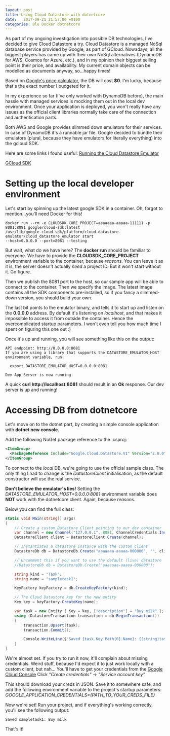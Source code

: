 ```yaml
---
layout: post
title: Using Cloud Datastore with dotnetcore
date:   2017-09-21 21:57:00 +0100
categories: Blu Docker dotnetcore
---
```


As part of my ongoing investigation into possible DB technologies, I've decided to give Cloud Datastore a try.
Cloud Datastore is a managed NoSql database service provided by Google, as part of GCloud. Nowadays, all the biggest players has came up with their own NoSql alternatives (DynamoDB for AWS, Cosmos for Azure, etc.), and in my opinion their biggest selling point is their price, and availability. My current domain objects can be modelled as documents anyway, so...happy times!

Based on [Google's price calculator](https://cloud.google.com/products/calculator/), the DB will cost **$0**. I'm lucky, because that's the exact number I budgeted for it.

In my experience so far (I've only worked with DynamoDB before), the main hassle with managed services is mocking them out in the local dev environment. Once your application is deployed, you won't really have any issues as the official client libraries normally take care of the connection and authentication parts.

Both AWS and Google provides slimmed down emulators for their services. In case of DynamoDB it's a runnable jar file. Google decided to bundle their emulators (plural, because they have emulators for literally everything) into the gcloud SDK.

Here are some links I found useful:
[Running the Cloud Datastore Emulator](https://cloud.google.com/datastore/docs/tools/datastore-emulator#connecting_your_app_to_the_local_development_server)

[GCloud SDK](https://cloud.google.com/sdk/docs/quickstart-mac-os-x)

# Setting up the local developer environment

Let's start by spinning up the latest google SDK in a container. Oh, forgot to mention...you'll need Docker for this!

```shell
docker run --rm -e CLOUDSDK_CORE_PROJECT=aaaaaaa-aaaaa-111111 -p 8081:8081 google/cloud-sdk:latest
/usr/lib/google-cloud-sdk/platform/cloud-datastore-emulator/cloud_datastore_emulator start
--host=0.0.0.0 --port=8081 --testing
```

But wait, what do we have here? The **docker run** should be familiar to everyone. We have to provide the **CLOUDSDK_CORE_PROJECT** environment variable to the container, because *reasons*. You can leave it as it is, the server doesn't actually *need* a project ID. But it won't start without it. Go figure.

Then we publish the 8081 port to the host, so our sample app will be able to connect to the container. Then we specify the image. The latest image contains all the SDK components pre-installed, so if you fancy a slimmed-down version, you should build your own.

The last bit points to the emulator binary, and tells it to start up and listen on the **0.0.0.0** address. By default it's listening on *localhost*, and that makes it impossible to access it from outside the container. Hence the overcomplicated startup parameters. I won't even tell you how much time I spent on figuring this one out :)

Once it's up and running, you will see something like this on the output:
```shell
API endpoint: http://0.0.0.0:8081
If you are using a library that supports the DATASTORE_EMULATOR_HOST environment variable, run:

  export DATASTORE_EMULATOR_HOST=0.0.0.0:8081

Dev App Server is now running.
```

A quick **curl http://localhost:8081** should result in an **Ok** response. Our dev server is up and running!

# Accessing DB from dotnetcore

Let's move on to the dotnet part, by creating a simple console application with **dotnet new console**.

Add the following NuGet package reference to the .csproj:
```xml
<ItemGroup>
  <PackageReference Include="Google.Cloud.Datastore.V1" Version="2.0.0" />
</ItemGroup>
```

To connect to the *local* DB, we're going to use the official sample class. The only thing I had to change is the *DatastoreClient* initialisation, as the default constructor will use the real service.

**Don't believe the emulator's lies!**
Setting the *DATASTORE_EMULATOR_HOST=0.0.0.0:8081* environment variable does **NOT** work with the dotnetcore client. Again, because *reasons*.

Below you can find the full class:
```c#
static void Main(string[] args)
{
    // Create a custom Datastore Client pointing to our dev container
    var channel = new Channel("127.0.0.1", 8081, ChannelCredentials.Insecure);
    DatastoreClient client = DatastoreClient.Create(channel);

    // Instantiates a datastore instance with the custom client
    DatastoreDb db = DatastoreDb.Create("aaaaaaa-aaaaa-000000", "", client);

    // Uncomment this if you want to use the default (live) datastore
    //DatastoreDb db = DatastoreDb.Create("aaaaaaa-aaaaa-000000");

    string kind = "Task";
    string name = "sampletask1";

    KeyFactory keyFactory = db.CreateKeyFactory(kind);

    // The Cloud Datastore key for the new entity
    Key key = keyFactory.CreateKey(name);

    var task = new Entity { Key = key, ["description"] = "Buy milk" };
    using (DatastoreTransaction transaction = db.BeginTransaction())
    {
        transaction.Upsert(task);
        transaction.Commit();

        Console.WriteLine($"Saved {task.Key.Path[0].Name}: {(string)task["description"]}");
    }
}
```

We're almost set. If you try to run it now, it'll complain about missing credentials. Weird stuff, because I'd expect it to just work locally with a custom client, but nah...
You'll have to get your credentials from the [Google Cloud Console](https://console.cloud.google.com/apis/credentials)
Click *"Create credentials"* -> *"Service account key"*

This should download your creds in JSON.
Save it to somewhere safe, and add the following environment variable to the project's startup parameters:
*GOOGLE_APPLICATION_CREDENTIALS={PATH_TO_YOUR_CREDS_FILE}*

Now we're set! Run your project, and if everything's working correctly, you'll see the following output:

```shell
Saved sampletask1: Buy milk
```

That's it!